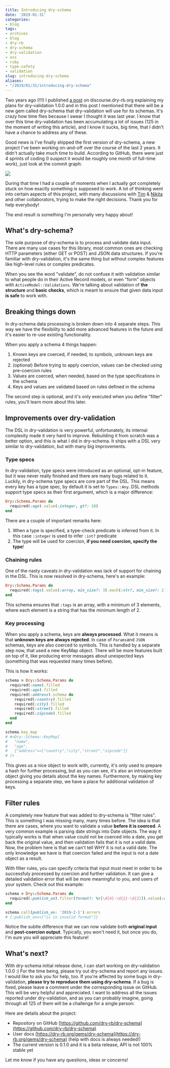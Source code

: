 ```yaml
---
title: Introducing dry-schema
date: '2019-01-31'
categories:
- blog
tags:
- archives
- blog
- dry-rb
- dry-schema
- dry-validation
- oss
- ruby
- type-safety
- validation
slug: introducing-dry-schema
aliases:
- "/2019/01/31/introducing-dry-schema"
---
```


Two years ago (!!!) I published [a post](https://discourse.dry-rb.org/t/plans-for-dry-validation-dry-schema-a-new-gem/215) on discourse.dry-rb.org explaining my plans for dry-validation 1.0.0 and in this post I mentioned that there will be a new gem called dry-schema that dry-validation will use for its schemas. It's crazy how time flies because I swear I thought it was last year. I know that over this time dry-validation has been accumulating a lot of issues (125 in the moment of writing this article), and I know it sucks, big time, that I didn't have a chance to address any of these.

Good news is I've finally shipped the first version of dry-schema, a new project I've been working on-and-off over the course of the last 2 years. It didn't actually take much time to build. According to GitHub, there were just 4 sprints of coding (I suspect it would be roughly one month of full-time work), just look at the commit graph:

![](/assets/images/Screenshot-2019-01-31-at-10.44.37.png)

During that time I had a couple of moments when I actually got completely stuck on how exactly something is supposed to work. A lot of thinking went into certain aspects of this project, with many discussions with [Tim](https://github.com/timriley) & [Nikita](https://github.com/flash-gordon) and other collaborators, trying to make the right decisions. Thank you for help everybody!

The end result is something I'm personally very happy about!

## What's dry-schema?

The sole purpose of dry-schema is to process and validate data input. There are many use cases for this library, most common ones are checking HTTP parameters (either GET or POST) and JSON data structures. If you're familiar with dry-validation, it's the same thing but without complex features like high-level rules or complex predicates.

When you see the word "validate", do not confuse it with validation similar to what people do in their Active Record models, or even "form" objects with `ActiveModel::Validations`. We're talking about validation of **the structure** and **basic checks**, which is meant to ensure that given data input **is safe** to work with.

## Breaking things down

In dry-schema data processing is broken down into 4 separate steps. This way we have the flexibility to add more advanced features in the future and it's easier to re-use existing functionality.

When you apply a schema 4 things happen:

1. Known keys are coerced, if needed, to symbols, unknown keys are rejected
2. (optional) Before trying to apply coercion, values can be checked using pre-coercion rules
3. Values are coerced, when needed, based on the type specifications in the schema
4. Keys and values are validated based on rules defined in the schema

The second step is optional, and it's only executed when you define "filter" rules, you'll learn more about this later.

## Improvements over dry-validation

The DSL in dry-validation is very powerful, unfortunately, its internal complexity made it very hard to improve. Rebuilding it from scratch was a better option, and this is what I did in dry-schema. It ships with a DSL very similar to dry-validation, but with many big improvements.

### Type specs

In dry-validation, type specs were introduced as an optional, opt-in feature, but it was never really finished and there are many bugs related to it. Luckily, in dry-schema type specs are core part of the DSL. This means every key has a type spec, by default it is set to `Types::Any`. DSL methods support type specs as their first argument, which is a major difference:

```ruby
Dry::Schema.Params do
  required(:age).value(:integer, gt?: 18)
end
```

There are a couple of important remarks here:

1. When a type is specified, a type-check predicate is inferred from it. In this case `:integer` is used to infer `:int?` predicate
2. The type will be used for coercion, **if you need coercion, specify the type**!

### Chaining rules

One of the nasty caveats in dry-validation was lack of support for chaining in the DSL. This is now resolved in dry-schema, here's an example:

```ruby
Dry::Schema.Params do
  required(:tags).value(:array, min_size?: 3).each(:str?, min_size?: 2)
end
```

This schema ensures that `:tags` is an array, with a minimum of 3 elements, where each element is a string that has the minimum length of 2.

### Key processing

When you apply a schema, keys are **always processed**. What it means is that **unknown keys are always rejected**. In case of `Params`and `JSON` schemas, keys are also coerced to symbols. This is handled by a separate step now, that used a new KeyMap object. There will be more features built on top of it, like producing error messages about unexpected keys (something that was requested many times before).

This is how it works:

```ruby
schema = Dry::Schema.Params do
  required(:name).filled
  required(:age).filled
  required(:address).schema do
    required(:country).filled
    required(:city).filled
    required(:street).filled
    required(:zipcode).filled
  end
end

schema.key_map
# #<Dry::Schema::KeyMap[
#   "name",
#   "age",
#   {"address"=>["country","city","street","zipcode"]}
# ]>
```

This gives us a nice object to work with, currently, it's only used to prepare a hash for further processing, but as you can see, it's also an introspection object giving you details about the key names. Furthermore, by making key processing a separate step, we have a place for additional validation of keys.

## Filter rules

A completely new feature that was added to dry-schema is "filter rules". This is something I was missing many, many times before. The idea is that there are cases, where you want to validate a value **before it is coerced**. A very common example is parsing date strings into Date objects. The way it typically works is that when value could not be coerced into a date, you get back the original value, and then validation fails that it is not a valid date. Now, the problem here is that we can't tell WHY it is not a valid date. The only knowledge we have is that coercion failed and the input is not a date object as a result.

With filter rules, you can specify criteria that input must meet in order to be successfuly processed by coercion and further validation. It can give a detailed validation error that will be more meaningful to you, and users of your system. Check out this example:

```ruby
schema = Dry::Schema.Params do
  required(:publish_on).filter(format?: %r[\d{4}-\d{2}-\d{2}]).value(:date)
end

schema.call(publish_on: '2019-2-1').errors
# {:publish_on=>["is in invalid format"]}
```

Notice the subtle difference that we can now validate both **original input** and **post-coercion output**. Typically, you won't need it, but once you do, I'm sure you will appreciate this feature!

## What's next?

With dry-schema initial release done, I can start working on dry-validation 1.0.0 :) For the time being, please try out dry-schema and report any issues. I would like to ask you for help, too. If you're affected by some bugs in dry-validation, **please try to reproduce them using dry-schema**. If a bug is fixed, please leave a comment under the corresponding issue on GitHub. This will be very helpful and appreciated. I want to address all the issues reported under dry-validation, and as you can probably imagine, going through all 125 of them will be a challenge for a single person:

Here are details about the project:

- Repository on GitHub [https://github.com/dry-rb/dry-schema](https://github.com/dry-rb/dry-schema)
- User docs [https://dry-rb.org/gems/dry-schema](https://dry-rb.org/gems/dry-schema) (help with docs is always needed!)
- The current version is 0.1.0 and it is a beta release, API is not 100% stable yet

Let me know if you have any questions, ideas or concerns!
